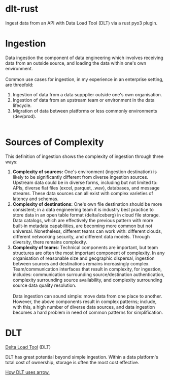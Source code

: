 # dlt-rust
Ingest data from an API with Data Load Tool (DLT) via a rust pyo3 plugin.

# Ingestion
Data ingestion the component of data engineering which involves receiving data from an outside source, and loading the data within one's own environment.<br><br>
Common use cases for ingestion, in my experience in an enterprise setting, are threefold:
1. Ingestion of data from a data suppplier outside one's own organisation.
2. Ingestion of data from an upstream team or environment in the data lifecycle.
3. Migration of data between platforms or less commonly environments (dev/prod).
<br><br>
# Sources of Complexity
This definition of ingestion shows the complexity of ingestion through three ways:
1. **Complexity of sources:** One's environment (ingestion destination) is likely to be significantly different from diverse ingestion sources. Upstream data could be in diverse forms, including but not limited to: APIs, diverse flat files (excel, parquet, .wav), databases, and message streams. These data sources can all exist with complex varieties of latency and schemas.
2. **Complexity of destinations:** One's own file destination should be more consistent; in a data engineering team it is industry best practice to store data in an open table format (delta/iceberg) in cloud file storage. Data catalogs, which are effectively the previous pattern with more built-in metadata capabilities, are becoming more common but not universal. Nonetheless, different teams can work with: different clouds, different networking security, and different data models. Through diversity, there remains complexity.
2. **Complexity of teams**: Technical components are important, but team structures are often the most important component of complexity. In any organisation of reasonable size and geographic dispersal, ingestion between sources and destinations remains increasingly complex. Team/communication interfaces that result in complexity, for ingestion, includes: communication surrounding source/destination authentication, complexity surrounding source availability, and complexity surrounding source data quality resolution.
<br><br>
Data ingestion can sound simple: move data from one place to another. However, the above components result in complex patterns; include, with this, a high number of diverse data sources, and data ingestion becomes a hard problem in need of common patterns for simplification.


# DLT
[Delta Load Tool](https://dlthub.com/) (DLT)

DLT has great potential beyond simple ingestion. Within a data platform's total cost of ownership, storage is often the most cost effective.

[How DLT uses arrow.](https://dlthub.com/blog/how-dlt-uses-apache-arrow)